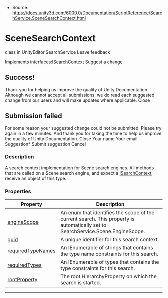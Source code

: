 * Source: https://docs.unity3d.com/6000.0/Documentation/ScriptReference/SearchService.SceneSearchContext.html

# SceneSearchContext
class in UnityEditor.SearchService
Leave feedback
  

Implements interfaces:[ISearchContext](https://docs.unity3d.com/6000.0/Documentation/ScriptReference/SearchService.ISearchContext.html)
Suggest a change
## Success!
Thank you for helping us improve the quality of Unity Documentation. Although we cannot accept all submissions, we do read each suggested change from our users and will make updates where applicable.
Close
## Submission failed
For some reason your suggested change could not be submitted. Please <a>try again</a> in a few minutes. And thank you for taking the time to help us improve the quality of Unity Documentation.
Close
Your name Your email Suggestion* Submit suggestion
Cancel
### Description
A search context implementation for Scene search engines. All methods that are called on a Scene search engine, and expect a [ISearchContext](https://docs.unity3d.com/6000.0/Documentation/ScriptReference/SearchService.ISearchContext.html), receive an object of this type.
### Properties
Property | Description  
---|---  
[engineScope](https://docs.unity3d.com/6000.0/Documentation/ScriptReference/SearchService.SceneSearchContext-engineScope.html) | An enum that identifies the scope of the current search. This property is automatically set to SearchService.Scene.EngineScope.  
[guid](https://docs.unity3d.com/6000.0/Documentation/ScriptReference/SearchService.SceneSearchContext-guid.html) | A unique identifier for this search context.  
[requiredTypeNames](https://docs.unity3d.com/6000.0/Documentation/ScriptReference/SearchService.SceneSearchContext-requiredTypeNames.html) | An IEnumerable of strings that contains the type name constraints for this search.  
[requiredTypes](https://docs.unity3d.com/6000.0/Documentation/ScriptReference/SearchService.SceneSearchContext-requiredTypes.html) | An IEnumerable of types that contains the type constraints for this search.  
[rootProperty](https://docs.unity3d.com/6000.0/Documentation/ScriptReference/SearchService.SceneSearchContext-rootProperty.html) | The root HierarchyProperty on which the search is started.  
* * *
